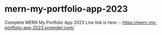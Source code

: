 # mern-my-portfolio-app-2023
Complete MERN My Portfolio App 2023
Live link is here :- https://mern-my-portfolio-app-2023.onrender.com/

